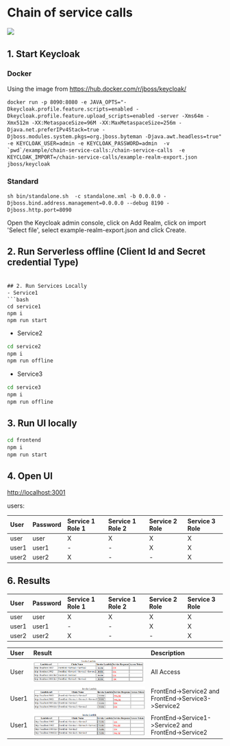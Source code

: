 # Chain of service calls
![](../../keycloak-cross-client-authentication3.png)

## 1. Start Keycloak

### Docker
Using the image from https://hub.docker.com/r/jboss/keycloak/
```
docker run -p 8090:8080 -e JAVA_OPTS="-Dkeycloak.profile.feature.scripts=enabled -Dkeycloak.profile.feature.upload_scripts=enabled -server -Xms64m -Xmx512m -XX:MetaspaceSize=96M -XX:MaxMetaspaceSize=256m -Djava.net.preferIPv4Stack=true -Djboss.modules.system.pkgs=org.jboss.byteman -Djava.awt.headless=true" -e KEYCLOAK_USER=admin -e KEYCLOAK_PASSWORD=admin  -v `pwd`/example/chain-service-calls:/chain-service-calls  -e KEYCLOAK_IMPORT=/chain-service-calls/example-realm-export.json  jboss/keycloak
```
###  Standard
```
sh bin/standalone.sh  -c standalone.xml -b 0.0.0.0 -Djboss.bind.address.management=0.0.0.0 --debug 8190 -Djboss.http.port=8090
```
Open the Keycloak admin console, click on Add Realm, click on import 'Select file', select example-realm-export.json and click Create.

## 2. Run Serverless offline (Client Id and Secret credential Type)

```

## 2. Run Services Locally
- Service1
```bash
cd service1
npm i
npm run start
```
- Service2
```bash
cd service2
npm i
npm run offline
```
- Service3
```bash
cd service3
npm i
npm run offline
```

## 3. Run UI locally

```bash
cd frontend
npm i
npm run start
```

## 4. Open UI
[http://localhost:3001](http://localhost:3001)

users:

| User      | Password   | Service 1 Role 1 | Service 1 Role 2 | Service 2 Role | Service 3 Role |
|:----------|:-----------|:-----------------|:-----------------|:---------------|:---------------|
| user      | user       | X                | X                | X              | X              |
| user1     | user1      | -                | -                | X              | X              |
| user2     | user2      | X                | -                | -              | X              |

## 6. Results

| User      | Password   | Service 1 Role 1 | Service 1 Role 2 | Service 2 Role | Service 3 Role |
|:----------|:-----------|:-----------------|:-----------------|:---------------|:---------------|
| user      | user       | X                | X                | X              | X              |
| user1     | user1      | -                | -                | X              | X              |
| user2     | user2      | X                | -                | -              | X              |

| User      | Result                                                                                                 | Description                                           |
|:----------|:-------------------------------------------------------------------------------------------------------|:------------------------------------------------------|
| User      |  ![](../../docs/userChain.png)                                                                         | All Access                                            |
| User1      |  ![](../../docs/user1Chain.png)                                                                       | FrontEnd->Service2 and FrontEnd->Service3->Service2   |                                           |
| User1      |  ![](../../docs/user2Chain.png)                                                                       | FrontEnd->Service1->Service2 and FrontEnd->Service2   |
